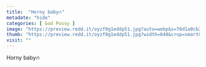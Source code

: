 ```yaml
---
title:  "Horny baby🔥"
metadate: "hide"
categories: [ God Pussy ]
image: "https://preview.redd.it/oyzf0g1eddp51.jpg?auto=webp&s=76d1a0cb2110d3bed808fbd171358d3ae1dcbfab"
thumb: "https://preview.redd.it/oyzf0g1eddp51.jpg?width=640&crop=smart&auto=webp&s=773f298a53ef1e064af608db2e61a1a24a173991"
visit: ""
---
```

Horny baby🔥
